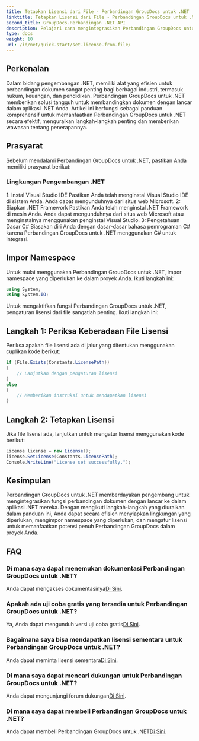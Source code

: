 ```yaml
---
title: Tetapkan Lisensi dari File - Perbandingan GroupDocs untuk .NET
linktitle: Tetapkan Lisensi dari File - Perbandingan GroupDocs untuk .NET
second_title: GroupDocs.Perbandingan .NET API
description: Pelajari cara mengintegrasikan Perbandingan GroupDocs untuk .NET dengan lancar ke dalam aplikasi Anda. Siapkan, impor namespace, dan bandingkan dokumen dengan mudah.
type: docs
weight: 10
url: /id/net/quick-start/set-license-from-file/
---
```

## Perkenalan
Dalam bidang pengembangan .NET, memiliki alat yang efisien untuk perbandingan dokumen sangat penting bagi berbagai industri, termasuk hukum, keuangan, dan pendidikan. Perbandingan GroupDocs untuk .NET memberikan solusi tangguh untuk membandingkan dokumen dengan lancar dalam aplikasi .NET Anda. Artikel ini berfungsi sebagai panduan komprehensif untuk memanfaatkan Perbandingan GroupDocs untuk .NET secara efektif, menguraikan langkah-langkah penting dan memberikan wawasan tentang penerapannya.
## Prasyarat
Sebelum mendalami Perbandingan GroupDocs untuk .NET, pastikan Anda memiliki prasyarat berikut:
### Lingkungan Pengembangan .NET
1: Instal Visual Studio IDE
Pastikan Anda telah menginstal Visual Studio IDE di sistem Anda. Anda dapat mengunduhnya dari situs web Microsoft.
2: Siapkan .NET Framework
Pastikan Anda telah menginstal .NET Framework di mesin Anda. Anda dapat mengunduhnya dari situs web Microsoft atau menginstalnya menggunakan penginstal Visual Studio.
3: Pengetahuan Dasar C#
Biasakan diri Anda dengan dasar-dasar bahasa pemrograman C# karena Perbandingan GroupDocs untuk .NET menggunakan C# untuk integrasi.

## Impor Namespace
Untuk mulai menggunakan Perbandingan GroupDocs untuk .NET, impor namespace yang diperlukan ke dalam proyek Anda. Ikuti langkah ini:
```csharp
using System;
using System.IO;
```

Untuk mengaktifkan fungsi Perbandingan GroupDocs untuk .NET, pengaturan lisensi dari file sangatlah penting. Ikuti langkah ini:
## Langkah 1: Periksa Keberadaan File Lisensi
Periksa apakah file lisensi ada di jalur yang ditentukan menggunakan cuplikan kode berikut:
```csharp
if (File.Exists(Constants.LicensePath))
{
    // Lanjutkan dengan pengaturan lisensi
}
else
{
    // Memberikan instruksi untuk mendapatkan lisensi
}
```
## Langkah 2: Tetapkan Lisensi
Jika file lisensi ada, lanjutkan untuk mengatur lisensi menggunakan kode berikut:
```csharp
License license = new License();
license.SetLicense(Constants.LicensePath);
Console.WriteLine("License set successfully.");
```

## Kesimpulan
Perbandingan GroupDocs untuk .NET memberdayakan pengembang untuk mengintegrasikan fungsi perbandingan dokumen dengan lancar ke dalam aplikasi .NET mereka. Dengan mengikuti langkah-langkah yang diuraikan dalam panduan ini, Anda dapat secara efisien menyiapkan lingkungan yang diperlukan, mengimpor namespace yang diperlukan, dan mengatur lisensi untuk memanfaatkan potensi penuh Perbandingan GroupDocs dalam proyek Anda.
## FAQ
### Di mana saya dapat menemukan dokumentasi Perbandingan GroupDocs untuk .NET?
 Anda dapat mengakses dokumentasinya[Di Sini](https://reference.groupdocs.com/comparison/net/).
### Apakah ada uji coba gratis yang tersedia untuk Perbandingan GroupDocs untuk .NET?
 Ya, Anda dapat mengunduh versi uji coba gratis[Di Sini](https://releases.groupdocs.com/).
### Bagaimana saya bisa mendapatkan lisensi sementara untuk Perbandingan GroupDocs untuk .NET?
 Anda dapat meminta lisensi sementara[Di Sini](https://purchase.groupdocs.com/temporary-license/).
### Di mana saya dapat mencari dukungan untuk Perbandingan GroupDocs untuk .NET?
 Anda dapat mengunjungi forum dukungan[Di Sini](https://forum.groupdocs.com/c/comparison/12).
### Di mana saya dapat membeli Perbandingan GroupDocs untuk .NET?
 Anda dapat membeli Perbandingan GroupDocs untuk .NET[Di Sini](https://purchase.groupdocs.com/buy).